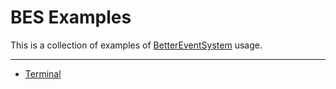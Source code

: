 # BES Examples
This is a collection of examples of [BetterEventSystem](https://github.com/AW1534/BetterEventSystem) usage.

---
- [Terminal](https://github.com/AW1534/BES-Examples/tree/main/Terminal#readme)